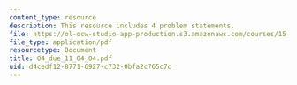 ```yaml
---
content_type: resource
description: This resource includes 4 problem statements.
file: https://ol-ocw-studio-app-production.s3.amazonaws.com/courses/15-010-economic-analysis-for-business-decisions-fall-2004/d4cedf1287716927c7320bfa2c765c7c_04_due_11_04_04.pdf
file_type: application/pdf
resourcetype: Document
title: 04_due_11_04_04.pdf
uid: d4cedf12-8771-6927-c732-0bfa2c765c7c
---
```

